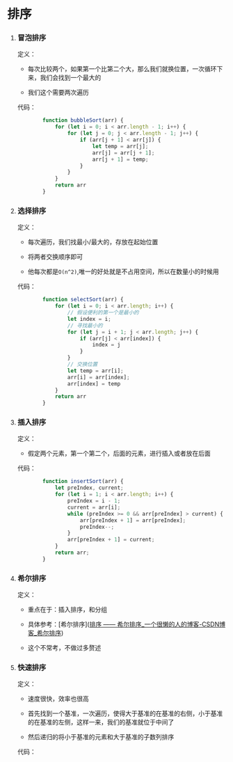 # 排序

1. ### 冒泡排序
   
   定义：
   
   + 每次比较两个，如果第一个比第二个大，那么我们就换位置，一次循环下来，我们会找到一个最大的
   
   + 我们这个需要两次遍历
   
   代码：
   
   ```javascript
           function bubbleSort(arr) {
               for (let i = 0; i < arr.length - 1; i++) {
                   for (let j = 0; j < arr.length - 1; j++) {
                       if (arr[j + 1] < arr[j]) {
                           let temp = arr[j];
                           arr[j] = arr[j + 1];
                           arr[j + 1] = temp;
                       }
                   }
               }
               return arr
           }
   ```

2. ### 选择排序
   
   定义：
   
   + 每次遍历，我们找最小/最大的，存放在起始位置
   
   + 将两者交换顺序即可
   
   + 他每次都是`O(n^2)`,唯一的好处就是不占用空间，所以在数量小的时候用
   
   代码：
   
   ```javascript
           function selectSort(arr) {
               for (let i = 0; i < arr.length; i++) {
                   // 假设便利的第一个是最小的
                   let index = i;
                   // 寻找最小的
                   for (let j = i + 1; j < arr.length; j++) {
                       if (arr[j] < arr[index]) {
                           index = j
                       }
                   }
                   // 交换位置
                   let temp = arr[i];
                   arr[i] = arr[index];
                   arr[index] = temp
               }
               return arr
           }
   ```

3. ### 插入排序
   
   定义：
   
   + 假定两个元素，第一个第二个，后面的元素，进行插入或者放在后面
   
   代码：
   
   ```javascript
           function insertSort(arr) {
               let preIndex, current;
               for (let i = 1; i < arr.length; i++) {
                   preIndex = i - 1;
                   current = arr[i];
                   while (preIndex >= 0 && arr[preIndex] > current) {
                       arr[preIndex + 1] = arr[preIndex];
                       preIndex--;
                   }
                   arr[preIndex + 1] = current;
               }
               return arr;
           }
   ```

4. ### 希尔排序
   
   定义：
   
   + 重点在于：插入排序，和分组
   
   + 具体参考：[希尔排序]([排序 —— 希尔排序_一个很懒的人的博客-CSDN博客_希尔排序](https://blog.csdn.net/weixin_43715360/article/details/120140579))
   
   + 这个不常考，不做过多赘述

5. ### 快速排序
   
   定义：
   
   + 速度很快，效率也很高
   
   + 首先找到一个基准，一次遍历，使得大于基准的在基准的右侧，小于基准的在基准的左侧，这样一来，我们的基准就位于中间了
   
   + 然后递归的将小于基准的元素和大于基准的子数列排序
   
   代码：
   
   ```javascript
   
   ```
